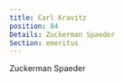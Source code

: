 ```yaml
---
title: Carl Kravitz
position: 84
Details: Zuckerman Spaeder
Section: emeritus
---
```


Zuckerman Spaeder